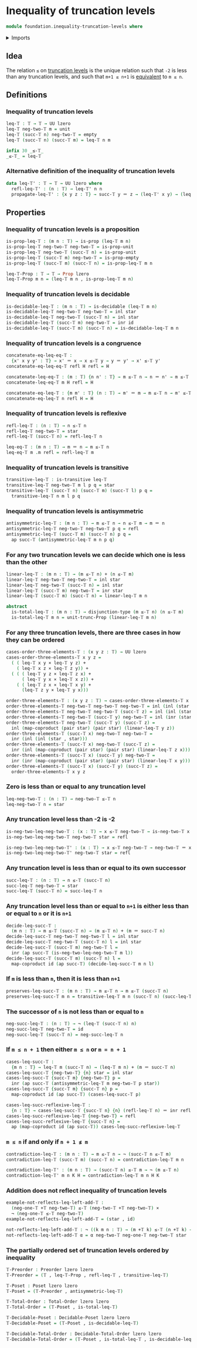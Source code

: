 # Inequality of truncation levels

```agda
module foundation.inequality-truncation-levels where
```

<details><summary>Imports</summary>

```agda
open import foundation.action-on-identifications-functions
open import foundation.addition-truncation-levels
open import foundation.binary-relations
open import foundation.cartesian-product-types
open import foundation.coproduct-types
open import foundation.decidable-types
open import foundation.dependent-pair-types
open import foundation.disjunction
open import foundation.empty-types
open import foundation.equality-truncation-levels
open import foundation.function-types
open import foundation.functoriality-coproduct-types
open import foundation.identity-types
open import foundation.negation
open import foundation.propositional-truncations
open import foundation.propositions
open import foundation.truncation-levels
open import foundation.unit-type
open import foundation.universe-levels

open import order-theory.decidable-posets
open import order-theory.decidable-total-orders
open import order-theory.posets
open import order-theory.preorders
open import order-theory.total-orders
```

</details>

## Idea

The relation `≤` on [truncation levels](foundation-core.truncation-levels.md) is
the unique relation such that `-2` is less than any truncation levels, and such
that `m+1 ≤ n+1` is [equivalent](foundation-core.equivalences.md) to `m ≤ n`.

## Definitions

### Inequality of truncation levels

```agda
leq-𝕋 : 𝕋 → 𝕋 → UU lzero
leq-𝕋 neg-two-𝕋 m = unit
leq-𝕋 (succ-𝕋 n) neg-two-𝕋 = empty
leq-𝕋 (succ-𝕋 n) (succ-𝕋 m) = leq-𝕋 n m

infix 30 _≤-𝕋_
_≤-𝕋_ = leq-𝕋
```

### Alternative definition of the inequality of truncation levels

```agda
data leq-𝕋' : 𝕋 → 𝕋 → UU lzero where
  refl-leq-𝕋' : (n : 𝕋) → leq-𝕋' n n
  propagate-leq-𝕋' : {x y z : 𝕋} → succ-𝕋 y ＝ z → (leq-𝕋' x y) → (leq-𝕋' x z)
```

## Properties

### Inequality of truncation levels is a proposition

```agda
is-prop-leq-𝕋 : (m n : 𝕋) → is-prop (leq-𝕋 m n)
is-prop-leq-𝕋 neg-two-𝕋 neg-two-𝕋 = is-prop-unit
is-prop-leq-𝕋 neg-two-𝕋 (succ-𝕋 n) = is-prop-unit
is-prop-leq-𝕋 (succ-𝕋 m) neg-two-𝕋 = is-prop-empty
is-prop-leq-𝕋 (succ-𝕋 m) (succ-𝕋 n) = is-prop-leq-𝕋 m n

leq-𝕋-Prop : 𝕋 → 𝕋 → Prop lzero
leq-𝕋-Prop m n = (leq-𝕋 m n , is-prop-leq-𝕋 m n)
```

### Inequality of truncation levels is decidable

```agda
is-decidable-leq-𝕋 : (m n : 𝕋) → is-decidable (leq-𝕋 m n)
is-decidable-leq-𝕋 neg-two-𝕋 neg-two-𝕋 = inl star
is-decidable-leq-𝕋 neg-two-𝕋 (succ-𝕋 n) = inl star
is-decidable-leq-𝕋 (succ-𝕋 m) neg-two-𝕋 = inr id
is-decidable-leq-𝕋 (succ-𝕋 m) (succ-𝕋 n) = is-decidable-leq-𝕋 m n
```

### Inequality of truncation levels is a congruence

```agda
concatenate-eq-leq-eq-𝕋 :
  {x' x y y' : 𝕋} → x' ＝ x → x ≤-𝕋 y → y ＝ y' → x' ≤-𝕋 y'
concatenate-eq-leq-eq-𝕋 refl H refl = H

concatenate-leq-eq-𝕋 : (m : 𝕋) {n n' : 𝕋} → m ≤-𝕋 n → n ＝ n' → m ≤-𝕋 n'
concatenate-leq-eq-𝕋 m H refl = H

concatenate-eq-leq-𝕋 : {m m' : 𝕋} (n : 𝕋) → m' ＝ m → m ≤-𝕋 n → m' ≤-𝕋 n
concatenate-eq-leq-𝕋 n refl H = H
```

### Inequality of truncation levels is reflexive

```agda
refl-leq-𝕋 : (n : 𝕋) → n ≤-𝕋 n
refl-leq-𝕋 neg-two-𝕋 = star
refl-leq-𝕋 (succ-𝕋 n) = refl-leq-𝕋 n

leq-eq-𝕋 : (m n : 𝕋) → m ＝ n → m ≤-𝕋 n
leq-eq-𝕋 m .m refl = refl-leq-𝕋 m
```

### Inequality of truncation levels is transitive

```agda
transitive-leq-𝕋 : is-transitive leq-𝕋
transitive-leq-𝕋 neg-two-𝕋 m l p q = star
transitive-leq-𝕋 (succ-𝕋 n) (succ-𝕋 m) (succ-𝕋 l) p q =
  transitive-leq-𝕋 n m l p q
```

### Inequality of truncation levels is antisymmetric

```agda
antisymmetric-leq-𝕋 : (m n : 𝕋) → m ≤-𝕋 n → n ≤-𝕋 m → m ＝ n
antisymmetric-leq-𝕋 neg-two-𝕋 neg-two-𝕋 p q = refl
antisymmetric-leq-𝕋 (succ-𝕋 m) (succ-𝕋 n) p q =
  ap succ-𝕋 (antisymmetric-leq-𝕋 m n p q)
```

### For any two truncation levels we can decide which one is less than the other

```agda
linear-leq-𝕋 : (m n : 𝕋) → (m ≤-𝕋 n) + (n ≤-𝕋 m)
linear-leq-𝕋 neg-two-𝕋 neg-two-𝕋 = inl star
linear-leq-𝕋 neg-two-𝕋 (succ-𝕋 n) = inl star
linear-leq-𝕋 (succ-𝕋 m) neg-two-𝕋 = inr star
linear-leq-𝕋 (succ-𝕋 m) (succ-𝕋 n) = linear-leq-𝕋 m n

abstract
  is-total-leq-𝕋 : (m n : 𝕋) → disjunction-type (m ≤-𝕋 n) (n ≤-𝕋 m)
  is-total-leq-𝕋 m n = unit-trunc-Prop (linear-leq-𝕋 m n)
```

### For any three truncation levels, there are three cases in how they can be ordered

```agda
cases-order-three-elements-𝕋 : (x y z : 𝕋) → UU lzero
cases-order-three-elements-𝕋 x y z =
  ( ( leq-𝕋 x y × leq-𝕋 y z) +
    ( leq-𝕋 x z × leq-𝕋 z y)) +
  ( ( ( leq-𝕋 y z × leq-𝕋 z x) +
      ( leq-𝕋 y x × leq-𝕋 x z)) +
    ( ( leq-𝕋 z x × leq-𝕋 x y) +
      (leq-𝕋 z y × leq-𝕋 y x)))

order-three-elements-𝕋 : (x y z : 𝕋) → cases-order-three-elements-𝕋 x y z
order-three-elements-𝕋 neg-two-𝕋 neg-two-𝕋 neg-two-𝕋 = inl (inl (star , star))
order-three-elements-𝕋 neg-two-𝕋 neg-two-𝕋 (succ-𝕋 z) = inl (inl (star , star))
order-three-elements-𝕋 neg-two-𝕋 (succ-𝕋 y) neg-two-𝕋 = inl (inr (star , star))
order-three-elements-𝕋 neg-two-𝕋 (succ-𝕋 y) (succ-𝕋 z) =
  inl (map-coproduct (pair star) (pair star) (linear-leq-𝕋 y z))
order-three-elements-𝕋 (succ-𝕋 x) neg-two-𝕋 neg-two-𝕋 =
  inr (inl (inl (star , star)))
order-three-elements-𝕋 (succ-𝕋 x) neg-two-𝕋 (succ-𝕋 z) =
  inr (inl (map-coproduct (pair star) (pair star) (linear-leq-𝕋 z x)))
order-three-elements-𝕋 (succ-𝕋 x) (succ-𝕋 y) neg-two-𝕋 =
  inr (inr (map-coproduct (pair star) (pair star) (linear-leq-𝕋 x y)))
order-three-elements-𝕋 (succ-𝕋 x) (succ-𝕋 y) (succ-𝕋 z) =
  order-three-elements-𝕋 x y z
```

### Zero is less than or equal to any truncation level

```agda
leq-neg-two-𝕋 : (n : 𝕋) → neg-two-𝕋 ≤-𝕋 n
leq-neg-two-𝕋 n = star
```

### Any truncation level less than -2 is -2

```agda
is-neg-two-leq-neg-two-𝕋 : (x : 𝕋) → x ≤-𝕋 neg-two-𝕋 → is-neg-two-𝕋 x
is-neg-two-leq-neg-two-𝕋 neg-two-𝕋 star = refl

is-neg-two-leq-neg-two-𝕋' : (x : 𝕋) → x ≤-𝕋 neg-two-𝕋 → neg-two-𝕋 ＝ x
is-neg-two-leq-neg-two-𝕋' neg-two-𝕋 star = refl
```

### Any truncation level is less than or equal to its own successor

```agda
succ-leq-𝕋 : (n : 𝕋) → n ≤-𝕋 (succ-𝕋 n)
succ-leq-𝕋 neg-two-𝕋 = star
succ-leq-𝕋 (succ-𝕋 n) = succ-leq-𝕋 n
```

### Any truncation level less than or equal to `n+1` is either less than or equal to `n` or it is `n+1`

```agda
decide-leq-succ-𝕋 :
  (m n : 𝕋) → m ≤-𝕋 (succ-𝕋 n) → (m ≤-𝕋 n) + (m ＝ succ-𝕋 n)
decide-leq-succ-𝕋 neg-two-𝕋 neg-two-𝕋 l = inl star
decide-leq-succ-𝕋 neg-two-𝕋 (succ-𝕋 n) l = inl star
decide-leq-succ-𝕋 (succ-𝕋 m) neg-two-𝕋 l =
  inr (ap succ-𝕋 (is-neg-two-leq-neg-two-𝕋 m l))
decide-leq-succ-𝕋 (succ-𝕋 m) (succ-𝕋 n) l =
  map-coproduct id (ap succ-𝕋) (decide-leq-succ-𝕋 m n l)
```

### If `m` is less than `n`, then it is less than `n+1`

```agda
preserves-leq-succ-𝕋 : (m n : 𝕋) → m ≤-𝕋 n → m ≤-𝕋 (succ-𝕋 n)
preserves-leq-succ-𝕋 m n = transitive-leq-𝕋 m n (succ-𝕋 n) (succ-leq-𝕋 n)
```

### The successor of `n` is not less than or equal to `n`

```agda
neg-succ-leq-𝕋 : (n : 𝕋) → ¬ (leq-𝕋 (succ-𝕋 n) n)
neg-succ-leq-𝕋 neg-two-𝕋 = id
neg-succ-leq-𝕋 (succ-𝕋 n) = neg-succ-leq-𝕋 n
```

### If `m ≤ n + 1` then either `m ≤ n` or `m = n + 1`

```agda
cases-leq-succ-𝕋 :
  {m n : 𝕋} → leq-𝕋 m (succ-𝕋 n) → (leq-𝕋 m n) + (m ＝ succ-𝕋 n)
cases-leq-succ-𝕋 {neg-two-𝕋} {n} star = inl star
cases-leq-succ-𝕋 {succ-𝕋 m} {neg-two-𝕋} p =
  inr (ap succ-𝕋 (antisymmetric-leq-𝕋 m neg-two-𝕋 p star))
cases-leq-succ-𝕋 {succ-𝕋 m} {succ-𝕋 n} p =
  map-coproduct id (ap succ-𝕋) (cases-leq-succ-𝕋 p)

cases-leq-succ-reflexive-leq-𝕋 :
  {n : 𝕋} → cases-leq-succ-𝕋 {succ-𝕋 n} {n} (refl-leq-𝕋 n) ＝ inr refl
cases-leq-succ-reflexive-leq-𝕋 {neg-two-𝕋} = refl
cases-leq-succ-reflexive-leq-𝕋 {succ-𝕋 n} =
  ap (map-coproduct id (ap succ-𝕋)) cases-leq-succ-reflexive-leq-𝕋
```

### `m ≤ n` if and only if `n + 1 ≰ m`

```agda
contradiction-leq-𝕋 : (m n : 𝕋) → m ≤-𝕋 n → ¬ (succ-𝕋 n ≤-𝕋 m)
contradiction-leq-𝕋 (succ-𝕋 m) (succ-𝕋 n) = contradiction-leq-𝕋 m n

contradiction-leq-𝕋' : (m n : 𝕋) → (succ-𝕋 n) ≤-𝕋 m → ¬ (m ≤-𝕋 n)
contradiction-leq-𝕋' m n K H = contradiction-leq-𝕋 m n H K
```

### Addition does not reflect inequality of truncation levels

```agda
example-not-reflects-leq-left-add-𝕋 :
  (neg-one-𝕋 +𝕋 neg-two-𝕋) ≤-𝕋 (neg-two-𝕋 +𝕋 neg-two-𝕋) ×
  ¬ (neg-one-𝕋 ≤-𝕋 neg-two-𝕋)
example-not-reflects-leq-left-add-𝕋 = (star , id)

not-reflects-leq-left-add-𝕋 : ¬ ((k m n : 𝕋) → (m +𝕋 k) ≤-𝕋 (n +𝕋 k) → m ≤-𝕋 n)
not-reflects-leq-left-add-𝕋 α = α neg-two-𝕋 neg-one-𝕋 neg-two-𝕋 star
```

### The partially ordered set of truncation levels ordered by inequality

```agda
𝕋-Preorder : Preorder lzero lzero
𝕋-Preorder = (𝕋 , leq-𝕋-Prop , refl-leq-𝕋 , transitive-leq-𝕋)

𝕋-Poset : Poset lzero lzero
𝕋-Poset = (𝕋-Preorder , antisymmetric-leq-𝕋)

𝕋-Total-Order : Total-Order lzero lzero
𝕋-Total-Order = (𝕋-Poset , is-total-leq-𝕋)

𝕋-Decidable-Poset : Decidable-Poset lzero lzero
𝕋-Decidable-Poset = (𝕋-Poset , is-decidable-leq-𝕋)

𝕋-Decidable-Total-Order : Decidable-Total-Order lzero lzero
𝕋-Decidable-Total-Order = (𝕋-Poset , is-total-leq-𝕋 , is-decidable-leq-𝕋)
```
